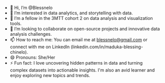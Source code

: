 - 👋 Hi, I’m @Blessnelo
- 👀 I’m interested in data analytics, and storytelling with data.
- 🌱 I’m a fellow in the 3MTT cohort 2 on data analysis and visualization tools.
- 💞️ I’m looking to collaborate on open-source projects and innovative data analysis challenges.
- 📫 How to reach me: You can email me at blessnelo@gmail.com or connect with me on LinkedIn (linkedin.com/in/maduka-blessing-chinelo).
- 😄 Pronouns: She/Her
- ⚡ Fun fact: I love uncovering hidden patterns in data and turning complex datasets into actionable insights. I'm also an avid learner and enjoy exploring new topics and trends.




